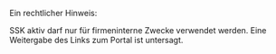 Ein rechtlicher Hinweis:

SSK aktiv darf nur für firmeninterne Zwecke verwendet
werden. Eine Weitergabe des Links zum Portal ist untersagt.
